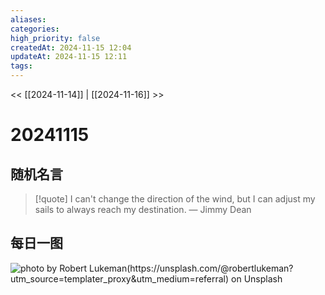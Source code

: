```yaml
---
aliases: 
categories: 
high_priority: false
createdAt: 2024-11-15 12:04
updateAt: 2024-11-15 12:11
tags:
---
```


<< [[2024-11-14]] | [[2024-11-16]] >>

# 20241115



## 随机名言
> [!quote] I can't change the direction of the wind, but I can adjust my sails to always reach my destination.
> — Jimmy Dean

## 每日一图

![photo by Robert Lukeman(https://unsplash.com/@robertlukeman?utm_source=templater_proxy&utm_medium=referral) on Unsplash](https://images.unsplash.com/photo-1472214103451-9374bd1c798e?crop=entropy&cs=srgb&fm=jpg&ixid=M3w2NDU1OTF8MHwxfHJhbmRvbXx8fHx8fHx8fDE3MzE2NDM5NDh8&ixlib=rb-4.0.3&q=85&w=800&h=800)







